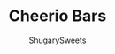 ---
layout: ../../layouts/MarkdownPostLayout.astro
title: Cheerio Bars
author: ShugarySweets
pubDate: 2021-12-05
description: "No-Bake Cheerio Bars are an easy and versatile dessert everyone loves! Grab a box of cheerios and your favorite candies to make a tray full of sweet cereal bars no one can resist."
image_url: https://www.shugarysweets.com/wp-content/uploads/2022/01/cheerio-bars-facebook.jpg
tags: ["Rice Krispie Treats","American"]
calories: 174
protein: 2
carbohydrates: 31
fats: 6
fiber: 1
ingredients: ["10 ounce bag mini marshmallows","4 Tablespoons unsalted butter","5 cups Honey Nut Cheerios","1/2 cup semi-sweet chocolate chips","1/2 cup candies (M&M’s, heath, etc.)","1/2 cup white chocolate melting wafers"]
serves: 20
time: "7 minutes"
prepTime: "5 minutes"
instructions: ["Spray a 9×13 inch pan with nonstick cooking spray.","In a large bowl, combine the marshmallows and butter. Place in the microwave and melt for 2 minutes. Stir till smooth. Melt an additional 2 minutes if needed, cooking by 30 second increments.","When the marshmallows are melted and smooth, add the cheerios and stir until completely coated.","Butter your hands and press gently in the pan. and top with chocolate chips and candy.","Melt the candy wafers in a small bowl in the microwave for 30 seconds. Stir till smooth. You may need to melt for another 30 seconds. Drizzle melted white chocolate over the bars.","Allow to set for one hour, slice into bars and serve."]
nutrition: ["174 calories","31 grams carbohydrates","7 milligrams cholesterol","6 grams fat","1 grams fiber","2 grams protein","3 grams saturated fat","77 milligrams sodium","20 grams sugar","0 grams trans fat","2 grams unsaturated fat"]
---